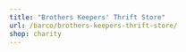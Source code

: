 ```yaml
---
title: "Brothers Keepers' Thrift Store"
url: /barco/brothers-keepers-thrift-store/
shop: charity
---
```


